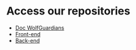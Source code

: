 # Access our repositories

- [Doc WolfGuardians](https://github.com/WolfGuardians/Doc_WolfGuardians)
- [Front-end](https://github.com/WolfGuardians/front-end)
- [Back-end](https://github.com/WolfGuardians/back-end)
